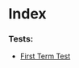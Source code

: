 # Index #

### Tests: ###

- [First Term Test](https://github.com/SMSOSS/ict_notes/blob/master/tests/FTT.md)

